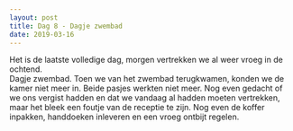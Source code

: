 ```yaml
---
layout: post
title: Dag 8 - Dagje zwembad
date: 2019-03-16
---
```

Het is de laatste volledige dag, morgen vertrekken we al weer vroeg in de ochtend.  
Dagje zwembad. Toen we van het zwembad terugkwamen, konden we de kamer niet meer in. Beide pasjes werkten niet meer. Nog even gedacht of we ons vergist hadden en dat we vandaag al hadden moeten vertrekken, maar het bleek een foutje van de receptie te zijn. Nog even de koffer inpakken, handdoeken inleveren en een vroeg ontbijt regelen.
